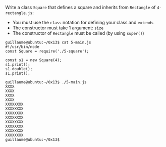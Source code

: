 Write a class ```Square``` that defines a square and inherits from ```Rectangle``` of ```4-rectangle.js```:
- You must use the ```class``` notation for defining your class and ```extends```
- The constructor must take 1 argument: ```size```
- The constructor of ```Rectangle``` must be called (by using ```super()```)
```
guillaume@ubuntu:~/0x13$ cat 5-main.js
#!/usr/bin/node
const Square = require('./5-square');

const s1 = new Square(4);
s1.print();
s1.double();
s1.print();

guillaume@ubuntu:~/0x13$ ./5-main.js
XXXX
XXXX
XXXX
XXXX
XXXXXXXX
XXXXXXXX
XXXXXXXX
XXXXXXXX
XXXXXXXX
XXXXXXXX
XXXXXXXX
XXXXXXXX
guillaume@ubuntu:~/0x13$
```
